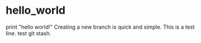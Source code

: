 # hello_world
print "hello world!"
Creating a new branch is quick and simple.
This is a test line.
test git stash.
